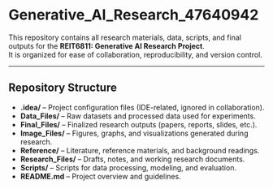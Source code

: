 # Generative_AI_Research_47640942

This repository contains all research materials, data, scripts, and final outputs for the **REIT6811: Generative AI Research Project**.  
It is organized for ease of collaboration, reproducibility, and version control.

---

## Repository Structure

- **.idea/** – Project configuration files (IDE-related, ignored in collaboration).  
- **Data_Files/** – Raw datasets and processed data used for experiments.  
- **Final_Files/** – Finalized research outputs (papers, reports, slides, etc.).  
- **Image_Files/** – Figures, graphs, and visualizations generated during research.  
- **Reference/** – Literature, reference materials, and background readings.  
- **Research_Files/** – Drafts, notes, and working research documents.  
- **Scripts/** – Scripts for data processing, modeling, and evaluation.  
- **README.md** – Project overview and guidelines.